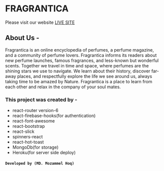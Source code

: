 # FRAGRANTICA

Please visit our website [LIVE SITE](https://fragrantica-1.web.app/)

## About Us -

Fragrantica is an online encyclopedia of perfumes, a perfume magazine,
and a community of perfume lovers. Fragrantica informs its readers about
new perfume launches, famous fragrances, and less-known but wonderful
scents. Together we travel in time and space, where perfumes are the
shining stars we use to navigate. We learn about their history, discover
far-away places, and respectfully explore the life we see around us,
always taking time to be amazed by Nature. Fragrantica is a place to
learn from each other and relax in the company of your soul mates.

### This project was created by -

- react-router version-6
- react-firebase-hooks(for authentication)
- react-font-awesome
- react-bootstrap
- react-slick
- spinners-react
- react-hot-toast
- MongoDb(for storage)
- Heroku(for server side deploy)

#### `Developed by (MD. Mozammel Hoq)`
